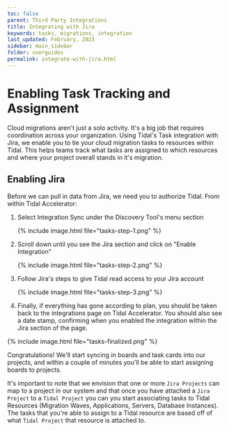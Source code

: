 ```yaml
---
toc: false
parent: Third Party Integrations
title: Integrating with Jira
keywords: tasks, migrations, integration
last_updated: February, 2023
sidebar: main_sidebar
folder: userguides
permalink: integrate-with-jira.html
---
```



# Enabling Task Tracking and Assignment

Cloud migrations aren't just a solo activity. It's a big job that
requires coordination across your organization. Using Tidal's Task
integration with Jira, we enable you to tie your cloud migration tasks
to resources within Tidal. This helps teams track what tasks are
assigned to which resources and where your project overall stands in
it's migration.


## Enabling Jira

Before we can pull in data from Jira, we need you to
authorize Tidal.
From within Tidal Accelerator:

1.  Select Integration Sync under the Discovery Tool's menu section
    
    {% include image.html file="tasks-step-1.png" %}
    
2.  Scroll down until you see the Jira section and click on "Enable
    Integration"
    
    {% include image.html file="tasks-step-2.png" %}
        
3.  Follow Jira's steps to give Tidal read access to your Jira account
    
    {% include image.html file="tasks-step-3.png" %}
            
4.  Finally, if everything has gone according to plan, you should be
    taken back to the integrations page on Tidal Accelerator. You
    should also see a date stamp, confirming when you enabled the
    integration within the Jira section of the page.

{% include image.html file="tasks-finalized.png" %}

Congratulations! We'll start syncing in boards and task cards into our
projects, and within a couple of minutes you'll be able to start
assigning boards to projects.

It's important to note that we envision that one or more `Jira
Projects` can map to a project in our system and that once you have
attached a `Jira Project` to a `Tidal Project` you can you start
associating tasks to Tidal Resources (Migration Waves, Applications,
Servers, Database Instances). The tasks that you're able to assign to
a Tidal resource are based off of what `Tidal Project` that resource
is attached to.
